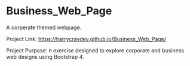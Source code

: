 # Business_Web_Page
A corperate themed webpage.   

Project Link: https://harrycravdev.github.io/Business_Web_Page/

Project Purpose: n exercise designed to explore corporate and business web designs using Bootstrap 4. 

